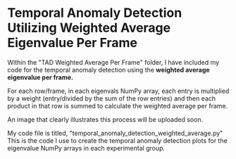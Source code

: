 # Temporal Anomaly Detection Utilizing Weighted Average Eigenvalue Per Frame

Within the "TAD Weighted Average Per Frame" folder, I have included my code for the temporal anomaly detection using the **weighted average eigenvalue per frame.** 

For each row/frame, in each eigenvals NumPy array, each entry is multiplied by a weight (entry/divided by the sum of the row entries) and then each product in that row is summed to
calculate the weighted average per frame. 

An image that clearly illustrates this process will be uploaded soon.

My code file is titled, "temporal_anomaly_detection_weighted_average.py" This is the code I use to create the temporal anomaly detection plots for the eigenvalue NumPy arrays in each experimental group.
